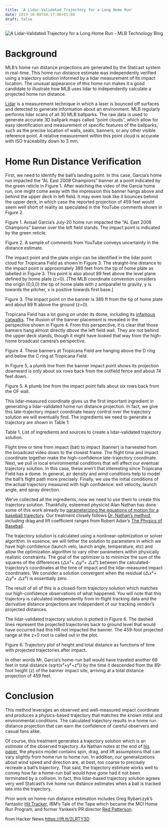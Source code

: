 ```yaml
---
title: 'A Lidar-Validated Trajectory for a Long Home Run'
date: 2019-10-08T04:17:00+01:00
draft: false
---
```


![](https://miro.medium.com/max/1000/1*W6GED-fAIn6eIjwBc7uDRw.png "A Lidar-Validated Trajectory for a Long Home Run - MLB Technology Blog")  

Background
==========

MLB’s home run distance projections are generated by the Statcast system in real-time. This home run distance estimate was independently verified using a trajectory solution informed by a lidar measurement of its impact location. The unusual appearance of this home run makes it a good candidate to illustrate how MLB uses lidar to independently calculate a projected home run distance.

[Lidar](https://en.wikipedia.org/wiki/lidar) is a measurement technique in which a laser is bounced off surfaces and detected to generate information about an environment. MLB regularly performs lidar scans of all 30 MLB ballparks. The raw data is used to generate accurate 3D ballpark maps called “point clouds”, which allow for easy identification and measurement of specific features of the ballparks, such as the precise location of walls, seats, banners, or any other visible reference point. A relative measurement within this point cloud is accurate with ISO traceability down to 3 mm.

Home Run Distance Verification
==============================

First, we need to identify the ball’s landing point. In this case, Garcia’s home run impacted the “AL East 2008 Champions” banner at a point indicated by the green reticle in Figure 1. After watching the video of the Garcia home run, one might come away with the impression this banner hangs above and behind the upper deck in left field. It may even look like it bounces behind the upper deck, in which case the reported projection of 459 feet would seem well short of reality as speculated in the YouTube comments shown in Figure 2.

Figure 1. Avisail Garcia’s July-20 home run impacted the “AL East 2008 Champions” banner over the left field stands. The impact point is indicated by the green reticle.

Figure 2. A sample of comments from YouTube conveys uncertainty in the distance estimate.

The impact point and the plate origin can be identified in the lidar point cloud for Tropicana Field as shown in Figure 3. The straight-line distance to the impact point is approximately 389 feet from the tip of home plate as labelled in Figure 3. This point is also about 89 feet above the level plane defined by home plate (z=0). \[The MLB coordinate convention considers the origin (0,0,0) the tip of home plate with z antiparallel to gravity, y is towards the pitcher, x is positive towards first base.\]

Figure 3. The impact point on the banner is 389 ft from the tip of home plate and about 89 ft above the ground (z=0).

Tropicana Field has a lot going on under its dome, including its [infamous](https://www.mlb.com/groundrules/venue-12) [catwalks](https://www.tampabay.com/Rays-ballpark-engineers-computer-modeled-fly-balls-to-design-a-roof-that-would-stay-out-of-play_170255758/). The illusion of the banner placement is revealed in the perspective shown in Figure 4. From this perspective, it is clear that those banners hang almost directly _above_ the left field wall. They are not behind the upper deck stands, though it might have looked that way from the high-home broadcast camera’s perspective.

Figure 4. These banners at Tropicana Field are hanging above the D ring and below the C ring at Tropicana Field.

In Figure 5, a plumb line from the banner impact point shows its projection downward is only about six rows back from the outfield fence and about 74 feet down.

Figure 5. A plumb line from the impact point falls about six rows back from the OF wall.

This lidar-measured coordinate gives us the first important ingredient in generating a lidar-validated home run distance projection. In fact, we give this late-trajectory impact coordinate heavy control over the trajectory solution we will eventually find. The ingredients we need to generate a trajectory are shown in Table 1:

Table 1. List of ingredients and sources to create a lidar-validated trajectory solution.

Flight time or time from impact (bat) to impact (banner) is harvested from the broadcast video down to the closest frame. The flight time and impact coordinate together make the high-confidence late-trajectory coordinate. Next, we pull in local environmental conditions that will affect our eventual trajectory solution. In this case, these aren’t that interesting since Tropicana Field has a dome. In general, air density and wind conditions help to model the ball’s flight path more precisely. Finally, we use the initial conditions of the actual trajectory measured with high confidence: exit velocity, launch angle, and spray direction.

We’ve collected all the ingredients, now we need to use them to create this trajectory solution. Thankfully, esteemed physicist Alan Nathan has done some of this work already by [parameterizing the equations of motion for a baseball trajectory](http://baseball.physics.illinois.edu/trajectory-calculator-new.html). Our treatment closely follows [Dr. Nathan’s method](http://baseball.physics.illinois.edu/TrajectoryAnalysis.pdf), including drag and lift coefficient ranges from Robert Adair’s [The Physics of Baseball](https://www.amazon.com/Physics-Baseball-3rd-Robert-Adair/dp/0060084367).

The trajectory solution is calculated using a nonlinear-optimization or solver algorithm. In essence, we will tether the solution to parameters in which we have high confidence (launch velo, launch angle, temperature, etc) and allow the optimization algorithm to vary other parameters within physically realistic constraints. The goal of the optimizer is to minimize the sum of the squares of the differences (△x²+ △y²+ △z²) between the calculated-trajectory’s coordinates at the time of impact and the lidar-measured impact coordinates. We consider a solution convergent when the residual (△x²+ △y²+ △z²) is essentially zero.

The result of all of this is a closed-form trajectory solution which matches our high-confidence observations of what happened. You will note that this trajectory is calculated independently from in-flight tracking data and the derivative distance projections are independent of our tracking vendor’s projected distances.

The lidar-validated trajectory solution is plotted in Figure 6. The dashed lines represent the projected trajectories back to ground level that would have occurred had this HR not impacted the banner. The 459-foot projected range at the z=0 root is called out in the plot.

Figure 6. Trajectory plot of height and total distance as functions of time with projected trajectories after impact.

In other words Mr. Garcia’s home-run ball would have traveled another 69 feet in total distance (sqrt(x²+y²+z²)) by the time it descended from the 89-foot height (z) of the banner impact site, arriving at a total distance projection of 459 feet.

Conclusion
==========

This method leverages an observed and well-measured impact coordinate and produces a physics-based trajectory that matches the known initial and environmental conditions. The calculated trajectory results in a home run distance projection that can earn the confidence of careful observers and casual fans alike.

Of course, this treatment generates a trajectory solution which is an _estimate_ of the observed trajectory. As Nathan notes at the end of [his paper](http://baseball.physics.illinois.edu/TrajectoryAnalysis.pdf), the physics model contains spin, drag, and lift assumptions that can vary slightly from home run to home run. In addition, our generalizations about wind speed and direction are, at best, too coarse to precisely recreate a ball’s trajectory. That said, the trajectory estimate works well to convey how far a home-run ball _would have gone_ had it not been terminated by a collision. In fact, this lidar-based trajectory solution agrees very well Statcast’s live home run distance estimates when a ball is tracked late into the trajectory.

Prior work on home-run distance estimation includes Greg Rybarczyk’s fantastic [Hit Tracker](http://www.hittrackeronline.com), IBM’s Tale of the Tape which became the MCI Home Run Program, and former Yankee’s PR director [Red Patterson](https://www.mlb.com/video/mantles-tape-measure-home-run/c-7604605).

  
  
from Hacker News https://ift.tt/2LRTY3D